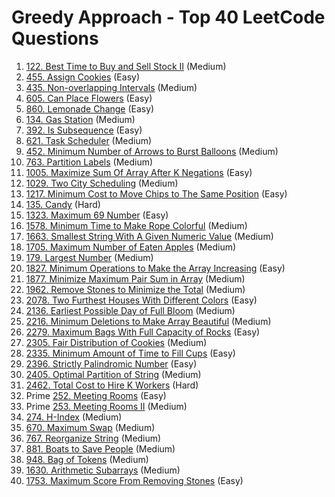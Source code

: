 # Greedy Approach - Top 40 LeetCode Questions

1. [122. Best Time to Buy and Sell Stock II](https://leetcode.com/problems/best-time-to-buy-and-sell-stock-ii/) (Medium)
2. [455. Assign Cookies](https://leetcode.com/problems/assign-cookies/) (Easy)
3. [435. Non-overlapping Intervals](https://leetcode.com/problems/non-overlapping-intervals/) (Medium)
4. [605. Can Place Flowers](https://leetcode.com/problems/can-place-flowers/) (Easy)
5. [860. Lemonade Change](https://leetcode.com/problems/lemonade-change/) (Easy)
6. [134. Gas Station](https://leetcode.com/problems/gas-station/) (Medium)
7. [392. Is Subsequence](https://leetcode.com/problems/is-subsequence/) (Easy)
8. [621. Task Scheduler](https://leetcode.com/problems/task-scheduler/) (Medium)
9. [452. Minimum Number of Arrows to Burst Balloons](https://leetcode.com/problems/minimum-number-of-arrows-to-burst-balloons/) (Medium)
10. [763. Partition Labels](https://leetcode.com/problems/partition-labels/) (Medium)
11. [1005. Maximize Sum Of Array After K Negations](https://leetcode.com/problems/maximize-sum-of-array-after-k-negations/) (Easy)
12. [1029. Two City Scheduling](https://leetcode.com/problems/two-city-scheduling/) (Medium)
13. [1217. Minimum Cost to Move Chips to The Same Position](https://leetcode.com/problems/minimum-cost-to-move-chips-to-the-same-position/) (Easy)
14. [135. Candy](https://leetcode.com/problems/candy/) (Hard)
15. [1323. Maximum 69 Number](https://leetcode.com/problems/maximum-69-number/) (Easy)
16. [1578. Minimum Time to Make Rope Colorful](https://leetcode.com/problems/minimum-time-to-make-rope-colorful/) (Medium)
17. [1663. Smallest String With A Given Numeric Value](https://leetcode.com/problems/smallest-string-with-a-given-numeric-value/) (Medium)
18. [1705. Maximum Number of Eaten Apples](https://leetcode.com/problems/maximum-number-of-eaten-apples/) (Medium)
19. [179. Largest Number](https://leetcode.com/problems/largest-number/) (Medium)
20. [1827. Minimum Operations to Make the Array Increasing](https://leetcode.com/problems/minimum-operations-to-make-the-array-increasing/) (Easy)
21. [1877. Minimize Maximum Pair Sum in Array](https://leetcode.com/problems/minimize-maximum-pair-sum-in-array/) (Medium)
22. [1962. Remove Stones to Minimize the Total](https://leetcode.com/problems/remove-stones-to-minimize-the-total/) (Medium)
23. [2078. Two Furthest Houses With Different Colors](https://leetcode.com/problems/two-furthest-houses-with-different-colors/) (Easy)
24. [2136. Earliest Possible Day of Full Bloom](https://leetcode.com/problems/earliest-possible-day-of-full-bloom/) (Medium)
25. [2216. Minimum Deletions to Make Array Beautiful](https://leetcode.com/problems/minimum-deletions-to-make-array-beautiful/) (Medium)
26. [2279. Maximum Bags With Full Capacity of Rocks](https://leetcode.com/problems/maximum-bags-with-full-capacity-of-rocks/) (Easy)
27. [2305. Fair Distribution of Cookies](https://leetcode.com/problems/fair-distribution-of-cookies/) (Medium)
28. [2335. Minimum Amount of Time to Fill Cups](https://leetcode.com/problems/minimum-amount-of-time-to-fill-cups/) (Easy)
29. [2396. Strictly Palindromic Number](https://leetcode.com/problems/strictly-palindromic-number/) (Easy)
30. [2405. Optimal Partition of String](https://leetcode.com/problems/optimal-partition-of-string/) (Medium)
31. [2462. Total Cost to Hire K Workers](https://leetcode.com/problems/total-cost-to-hire-k-workers/) (Hard)
32. Prime [252. Meeting Rooms](https://leetcode.com/problems/meeting-rooms/) (Easy)
33. Prime [253. Meeting Rooms II](https://leetcode.com/problems/meeting-rooms-ii/) (Medium)
34. [274. H-Index](https://leetcode.com/problems/h-index/) (Medium)
35. [670. Maximum Swap](https://leetcode.com/problems/maximum-swap/) (Medium)
36. [767. Reorganize String](https://leetcode.com/problems/reorganize-string/) (Medium)
37. [881. Boats to Save People](https://leetcode.com/problems/boats-to-save-people/) (Medium)
38. [948. Bag of Tokens](https://leetcode.com/problems/bag-of-tokens/) (Medium)
39. [1630. Arithmetic Subarrays](https://leetcode.com/problems/arithmetic-subarrays/) (Medium)
40. [1753. Maximum Score From Removing Stones](https://leetcode.com/problems/maximum-score-from-removing-stones/) (Easy)

